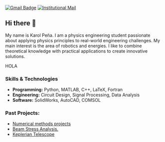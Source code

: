 <!--[Profile View Counter](https://komarev.com/ghpvc/?username=Black0098)
[![Linkedln](https://img.shields.io/badge/LinkedIn-0077B5?style=flat-square&logo=linkedin&logoColor=white)](mylinkedin)-->

[![Gmail Badge](https://img.shields.io/badge/-Gmail-c14438?style=flat-square&logo=Gmail&logoColor=white&link=mailto:mixdeers@gmail.com)](mailto:penakarol07@gmail.com)
[![Institutional Mail](https://img.shields.io/badge/-Outlook-0078D4?style=flat-square&logo=mailboxdotorg&logoColor=white&link=mailto:tu.correo@institucional.edu)](mailto:kapenaa@eafit.edu.co)
## Hi there 👋

My name is Karol Peña. I am a physics engineering student passionate about applying physics principles to real-world engineering challenges. My main interest is the area of ​​robotics and energies. I like to combine theoretical knowledge with practical applications to create innovative solutions.

HOLA

### Skills & Technologies
- **Programming:** Python, MATLAB, C++, LaTeX, Fortran
- **Engineering:** Circuit Design, Signal Processing, Data Analysis
- **Software:** SolidWorks, AutoCAD, COMSOL

### Past Projects:
- [Numerical methods projects](https://github.com/JulianSoZa/MiniProjects_NumericMethods)
- [Beam Stress Analysis.](https://github.com/Black0098/Analisis_de_vigas-PoyectoExperimental)
- [Keplerian Telescope](https://github.com/Black0098/Telescopio_Kepleriano)
